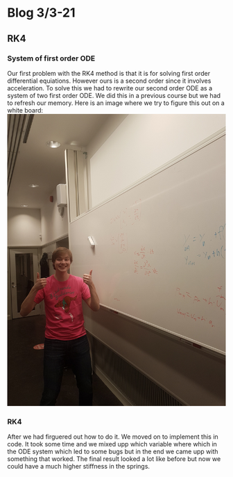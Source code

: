 # Blog 3/3-21
## RK4
### System of first order ODE
Our first problem with the RK4 method is that it is for solving first order differential equiations. However ours is a second order since it involves acceleration. To solve this we had to rewrite our second order ODE as a system of two first order ODE. We did this in a previous course but we had to refresh our memory. Here is an image where we try to figure this out on a white board:
![Eskil](./img/20210225_171505.jpg)

### RK4
After we had firguered out how to do it. We moved on to implement this in code. It took some time and we mixed upp which variable where which in the ODE system which led to some bugs but in the end we came upp with something that worked. The final result looked a lot like before but now we could have a much higher stiffness in the springs.